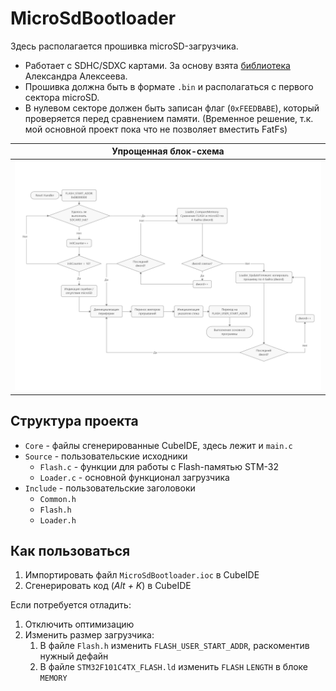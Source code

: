 # MicroSdBootloader

Здесь располагается прошивка microSD-загрузчика.

* Работает с SDHC/SDXC картами. За основу взята [библиотека](https://github.com/afiskon/stm32-sdcard) Александра Алексеева.
* Прошивка должна быть в формате `.bin` и располагаться с первого сектора microSD. 
* В нулевом секторе должен быть записан флаг (`0xFEEDBABE`), который проверяется перед сравнением памяти. (Временное решение, т.к. мой основной проект пока что не позволяет вместить FatFs)

| Упрощенная блок-схема                         |
| --------------------------------------------- |
| ![MicroSdBootloader](.\MicroSdBootloader.png) |

## Структура проекта

* `Core` - файлы сгенерированные CubeIDE, здесь лежит и `main.c`
* `Source` - пользовательские исходники 
  * `Flash.c` - функции для работы с Flash-памятью STM-32
  * `Loader.c` - основной функционал загрузчика
* `Include` - пользовательские заголовоки
  * `Common.h`
  * `Flash.h`
  * `Loader.h`

## Как пользоваться

1. Импортировать файл `MicroSdBootloader.ioc` в CubeIDE
2. Сгенерировать код (*Alt + K*) в CubeIDE

Если потребуется отладить:

1. Отключить оптимизацию
2. Изменить размер загрузчика:
   1. В файле `Flash.h` изменить `FLASH_USER_START_ADDR`, раскоментив нужный дефайн
   2. В файле `STM32F101C4TX_FLASH.ld` изменить `FLASH` `LENGTH` в блоке `MEMORY`

